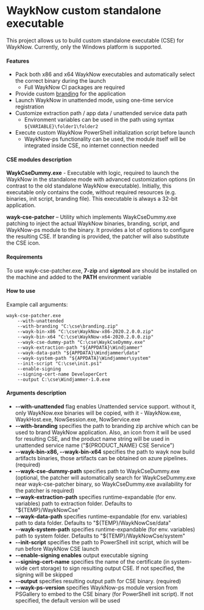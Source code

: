 # WaykNow custom standalone executable

This project allows us to build custom standalone executable (CSE) for WaykNow.
Currently, only the Windows platform is supported.

#### Features 
- Pack both x86 and x64 WaykNow executables and automatically select the correct binary during the launch
	- Full WaykNow CI packages are required
- Provide custom [branding](https://helpwayk.devolutions.net/advanced_whitelabelbranding.html) for the application
- Launch WaykNow in unattended mode, using one-time service registration
- Customize extraction path / app data / unattended service data path
	- Environment variables can be used in the path using syntax `${VARIABLE}\folder1\folder2`
- Execute custom WaykNow PowerShell initialization script before launch
	- WaykNow-ps functionality can be used, the module itself will be integrated inside CSE, no internet connection needed

#### CSE modules description

**WaykCseDummy.exe** - Executable with logic, required to launch the WaykNow in the standalone mode with advanced customization options (in contrast to the old standalone WaykNow executable). Initially, this executable only contains the code, without required resources (e.g. binaries, init script, branding file). This executable is always a 32-bit application. 

**wayk-cse-patcher** – Utility which implements WaykCseDummy.exe patching to inject the actual WaykNow binaries, branding, script, and WaykNow-ps module to the binary. It provides a lot of options to configure the resulting CSE. If branding is provided, the patcher will also substitute the CSE icon.

#### Requirements
To use wayk-cse-patcher.exe, **7-zip** and **signtool** are should be installed on the machine and added to the **PATH** environment variable

#### How to use

Example call arguments:
```
wayk-cse-patcher.exe
    --with-unattended
    --with-branding "C:\cse\branding.zip"
    --wayk-bin-x86 "C:\cse\WaykNow-x86-2020.2.0.0.zip"
    --wayk-bin-x64 "C:\cse\WaykNow-x64-2020.2.0.0.zip"
    --wayk-cse-dummy-path "C:\cse\WaykCseDymmy.exe"
    --wayk-extraction-path "${APPDATA}\Windjammer"
    --wayk-data-path "${APPDATA}\Windjammer\data"
    --wayk-system-path "${APPDATA}\Windjammer\system"
    --init-script "C:\cse\init.ps1"
    --enable-signing
    --signing-cert-name DeveloperCert
    --output C:\cse\Windjammer-1.0.exe
```

#### Arguments description

- **--with-unattended** flag enables Unattended service support. without it, only WaykNow.exe binaries will be copied, with it - WaykNow.exe, WaykHost.exe, NowSession.exe, NowService.exe
- **--with-branding** specifies the path to branding zip archive which can be used to brand WaykNow application. Also, an icon from it will be used for resulting CSE, and the product name string will be used in unattended service name ("${PRODUCT_NAME} CSE Service")
- **--wayk-bin-x86, --wayk-bin-x64** specifies the path to wayk now build artifacts binaries, those artifacts can be obtained on azure pipelines. (required)
- **--wayk-cse-dummy-path** specifies path to WaykCseDummy.exe (optional, the patcher will automatically search for WaykCseDummy.exe near wayk-cse-patcher binary, so WaykCseDummy.exe availability for the patcher is required)
- **--wayk-extraction-path** specifies runtime-expandable (for env. variables) path to extraction folder. Defaults to "${TEMP}/WaykNowCse"
- **--wayk-data-path** specifies runtime-expandable (for env. variables) path to data folder. Defaults to "${TEMP}/WaykNowCse/data"
- **--wayk-system-path** specifies runtime-expandable (for env. variables) path to system folder. Defaults to "${TEMP}/WaykNowCse/system"
- **--init-script** specifies the path to PowerShell init script, which will be run before WaykNow CSE launch
- **--enable-signing enables** output executable signing
- **--signing-cert-name** specifies the name of the certificate (in system-wide cert storage) to sign resulting output CSE. If not specified, the signing will be skipped
- **--output** specifies resulting output path for CSE binary. (required)
- **--wayk-ps-version** specifies WaykNow-ps module version from PSGallery to embed to the CSE binary (for PowerShell init script). If not specified, the default version will be used
